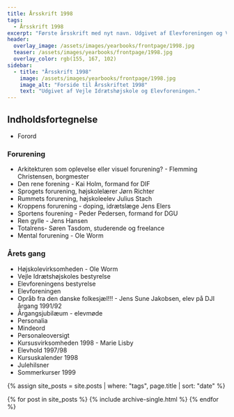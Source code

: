```yaml
---
title: Årsskrift 1998
tags:
  - Årsskrift 1998
excerpt: "Første årsskrift med nyt navn. Udgivet af Elevforeningen og Vejle Idrætshøjskole."
header:
  overlay_image: /assets/images/yearbooks/frontpage/1998.jpg
  teaser: /assets/images/yearbooks/frontpage/1998.jpg
  overlay_color: rgb(155, 167, 102)
sidebar:
  - title: "Årsskrift 1998"
    image: /assets/images/yearbooks/frontpage/1998.jpg
    image_alt: "Forside til Årsskriftet 1998"
    text: "Udgivet af Vejle Idrætshøjskole og Elevforeningen."
---
```


## Indholdsfortegnelse

- Forord

### Forurening

- Arkitekturen som oplevelse eller visuel forurening? - Flemming Christensen, borgmester
- Den rene forening - Kai Holm, formand for DIF
- Sprogets forurening, højskolelærer Jørn Richter
- Rummets forurening, højskoleelev Julius Stach
- Kroppens forurening - doping, idrætslæge Jens Elers
- Sportens fourening - Peder Pedersen, formand for DGU
- Ren gylle - Jens Hansen
- Totalrens- Søren Tasdom, studerende og freelance
- Mental forurening - Ole Worm

### Årets gang

- Højskolevirksomheden - Ole Worm
- Vejle Idrætshøjskoles bestyrelse
- Elevforeningens bestyrelse
- Elevforeningen
- Opråb fra den danske folkesjæl!!! - Jens Sune Jakobsen, elev på DJI årgang 1991/92
- Årgangsjubilæum - elevmøde
- Personalia
- Mindeord
- Personaleoversigt
- Kursusvirksomheden 1998 - Marie Lisby
- Elevhold 1997/98
- Kursuskalender 1998
- Julehilsner
- Sommerkurser 1999

{% assign site_posts = site.posts | where: "tags", page.title | sort: "date" %}

<div class="grid__wrapper">
  {% for post in site_posts %}
    {% include archive-single.html %}
  {% endfor %}
</div>
